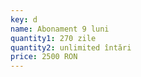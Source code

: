 ```yaml
---
key: d
name: Abonament 9 luni
quantity1: 270 zile
quantity2: unlimited întări
price: 2500 RON
---
```


